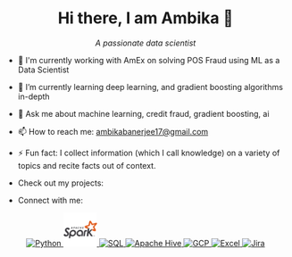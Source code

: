 <h1 align="center"> Hi there, I am Ambika 👋</h1>
<p align="center"><i> A passionate data scientist </i></p>

- 🔭 I'm currently working with AmEx on solving POS Fraud using ML as a Data Scientist
- 🌱 I’m currently learning deep learning, and gradient boosting algorithms in-depth
- 💬 Ask me about machine learning, credit fraud, gradient boosting, ai
- 📫 How to reach me: ambikabanerjee17@gmail.com
- ⚡ Fun fact: I collect information (which I call knowledge) on a variety of topics and recite facts out of context.

- Check out my projects:

- Connect with me:
<p align="center">
  <!-- Python -->
  <a href="https://www.python.org/" target="_blank">
    <img src="https://img.icons8.com/color/48/000000/python.png" alt="Python"/>
  </a>
  <!-- Apache Spark -->
  <a href="https://spark.apache.org/" target="_blank">
    <img src="https://raw.githubusercontent.com/devicons/devicon/master/icons/apachespark/apachespark-original-wordmark.svg" alt="Apache Spark" width="60" height="60"/>
  </a>
  <!-- SQL -->
  <a href="https://en.wikipedia.org/wiki/SQL" target="_blank">
    <img src="https://img.icons8.com/ios-filled/50/000000/sql.png" alt="SQL"/>
  </a>
  <!-- Apache Hive -->
  <a href="https://hive.apache.org/" target="_blank">
    <img src="https://raw.githubusercontent.com/devicons/devicon/master/icons/apachehive/apachehive-original-wordmark.svg" alt="Apache Hive" width="60" height="60"/>
  </a>
  <!-- Google Cloud Platform -->
  <a href="https://cloud.google.com/" target="_blank">
    <img src="https://img.icons8.com/color/48/000000/google-cloud.png" alt="GCP"/>
  </a>
  <!-- Excel -->
  <a href="https://www.microsoft.com/microsoft-365/excel" target="_blank">
    <img src="https://img.icons8.com/color/48/000000/ms-excel.png" alt="Excel"/>
  </a>
  <!-- Jira -->
  <a href="https://www.atlassian.com/software/jira" target="_blank">
    <img src="https://img.icons8.com/color/48/000000/jira.png" alt="Jira"/>
  </a>
</p>
